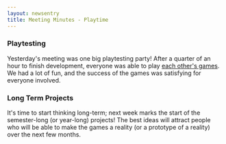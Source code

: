 ```yaml
---
layout: newsentry
title: Meeting Minutes - Playtime
---
```


### Playtesting
Yesterday's meeting was one big playtesting party!  After a quarter of an hour to finish development, everyone was able to play [each other's games](http://tcnj-magic-circle.github.com/news/2012-09-14-minutes/).  We had a lot of fun, and the success of the games was satisfying for everyone involved.

### Long Term Projects
It's time to start thinking long-term; next week marks the start of the semester-long (or year-long) projects!  The best ideas will attract people who will be able to make the games a reality (or a prototype of a reality) over the next few months.
